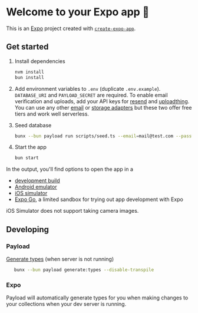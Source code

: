 # Welcome to your Expo app 👋

This is an [Expo](https://expo.dev) project created with [`create-expo-app`](https://www.npmjs.com/package/create-expo-app).

## Get started

1. Install dependencies

   ```bash
   nvm install
   bun install
   ```
2. Add environment variables to `.env` (duplicate `.env.example`). `DATABASE_URI` and `PAYLOAD_SECRET` are required. To enable email verification and uploads, add your API keys for [resend](https://resend.com/emails) and [uploadthing](https://uploadthing.com/). You can use any other [email](https://payloadcms.com/docs/beta/email/overview) or [storage adapters](https://payloadcms.com/docs/beta/upload/storage-adapters) but these two offer free tiers and work well serverless.
3. Seed database

   ```bash
   bunx --bun payload run scripts/seed.ts --email=mail@test.com --password=pass -- --disable-transpile
   ```
4. Start the app

   ```bash
   bun start
   ```

In the output, you'll find options to open the app in a

- [development build](https://docs.expo.dev/develop/development-builds/introduction/)
- [Android emulator](https://docs.expo.dev/workflow/android-studio-emulator/)
- [iOS simulator](https://docs.expo.dev/workflow/ios-simulator/)
- [Expo Go](https://expo.dev/go), a limited sandbox for trying out app development with Expo

iOS Simulator does not support taking camera images.

## Developing

### Payload

[Generate types](https://payloadcms.com/docs/beta/typescript/generating-types) (when server is not running)

```bash
   bunx --bun payload generate:types --disable-transpile
```

### Expo

Payload will automatically generate types for you when making changes to your collections when your dev server is running.